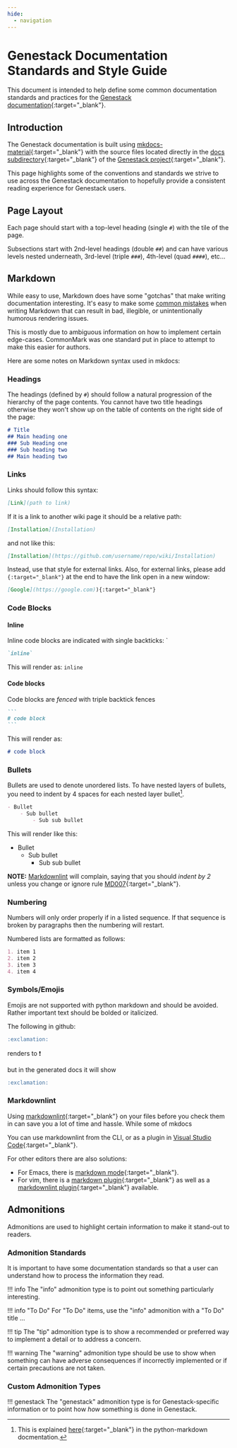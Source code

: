 ```yaml
---
hide:
  - navigation
---
```


# Genestack Documentation Standards and Style Guide

This document is intended to help define some common documentation standards and practices for the [Genestack documentation](https://docs.rackspacecloud.com/){:target="_blank"}.

## Introduction

The Genestack documentation is built using [mkdocs-material](https://squidfunk.github.io/mkdocs-material/){:target="_blank"} with the source files located directly in the [docs subdirectory](https://github.com/rackerlabs/genestack/tree/main/docs){:target="_blank"} of the [Genestack project](https://github.com/rackerlabs/genestack){:target="_blank"}.

This page highlights some of the conventions and standards we strive to use across the Genestack documentation to hopefully provide a consistent reading experience for Genestack users.

## Page Layout

Each page should start with a top-level heading (single `#`) with the tile of the page.

Subsections start with 2nd-level headings (double `##`) and can have various levels nested underneath, 3rd-level (triple `###`), 4th-level (quad `####`), etc...

## Markdown

While easy to use, Markdown does have some "gotchas" that make writing documentation interesting.  It's easy to make some [common mistakes](https://gist.github.com/OpenStackKen/52d70ef2be6570fbd2603738e02adacc) when writing Markdown that can result in bad, illegible, or unintentionally humorous rendering issues.

This is mostly due to ambiguous information on how to implement certain edge-cases. CommonMark was one standard put in place to attempt to make this easier for authors.

Here are some notes on Markdown syntax used in mkdocs:

### Headings

The headings (defined by `#`) should follow a natural progression of the hierarchy of the page contents. You cannot have two title headings otherwise they won't show up on the table of contents on the right side of the page:

```markdown
# Title
## Main heading one
### Sub Heading one
### Sub heading two
## Main heading two
```

### Links

Links should follow this syntax:

```markdown
[Link](path to link)
```

If it is a link to another wiki page it should be a relative path:

```markdown
[Installation](Installation)
```

and not like this:

```markdown
[Installation](https://github.com/username/repo/wiki/Installation)
```

Instead, use that style for external links.  Also, for external links, please add `{:target="_blank"}` at the end to have the link open in a new window:

```markdown
[Google](https://google.com)){:target="_blank"}
```

### Code Blocks

#### Inline

Inline code blocks are indicated with single backticks: \`

```markdown
`inline` 
```

This will render as: `inline`

#### Code blocks

Code blocks are _fenced_ with triple backtick fences

````markdown
```
# code block
```
````

This will render as:

```markdown
# code block
```

### Bullets

Bullets are used to denote unordered lists.  To have nested layers of bullets, you need to indent by 4 spaces for each nested layer bullet[^1].

```markdown
- Bullet
    - Sub bullet
        - Sub sub bullet
```

This will render like this:

- Bullet
    - Sub bullet
        - Sub sub bullet

**NOTE:** [Markdownlint](#markdownlint) will complain, saying that you should _indent by 2_ unless you change or ignore rule [MD007](https://github.com/DavidAnson/markdownlint/blob/main/doc/md007.md){:target="_blank"}.

### Numbering

Numbers will only order properly if in a listed sequence. If that sequence is broken by paragraphs then the numbering will restart.

Numbered lists are formatted as follows:

```markdown
1. item 1
2. item 2
3. item 3
4. item 4
```

### Symbols/Emojis

Emojis are not supported with python markdown and should be avoided. Rather important text should be bolded or italicized.

The following in github:

```markdown
:exclamation:
```

renders to :exclamation:

but in the generated docs it will show

```markdown
:exclamation:
```

### Markdownlint

Using [markdownlint](https://github.com/DavidAnson/markdownlint){:target="_blank"} on your files before you check them in can save you a lot of time and hassle. While some of mkdocs

You can use markdownlint from the CLI, or as a plugin in [Visual Studio Code](https://marketplace.visualstudio.com/items?itemName=DavidAnson.vscode-markdownlint){:target="_blank"}.

For other editors there are also solutions:

- For Emacs, there is [markdown mode](https://jblevins.org/projects/markdown-mode){:target="_blank"}.
- For vim, there is a [markdown plugin](https://github.com/preservim/vim-markdown){:target="_blank"} as well as a [markdownlint plugin](https://github.com/fannheyward/coc-markdownlint){:target="_blank"} available.

## Admonitions

Admonitions are used to highlight certain information to make it stand-out to readers.

### Admonition Standards

It is important to have some documentation standards so that a user can understand how to process the information they read.

!!! info
    The "info" admonition type is to point out something particularly interesting.

!!! info "To Do"
    For "To Do" items, use the "info" admonition with a "To Do" title
    ...

!!! tip
    The "tip" admonition type is to show a recommended or preferred way to implement a detail or to address a concern.

!!! warning
    The "warning" admonition type should be use to show when something can have adverse consequences if incorrectly implemented or if certain precautions are not taken.

### Custom Admonition Types

!!! genestack
    The "genestack" admonition type is for Genestack-specific information or to point how _how_ something is done in Genestack.

[^1]: This is explained [here](https://python-markdown.github.io/#differences){:target="_blank"} in the python-markdown docmentation.
